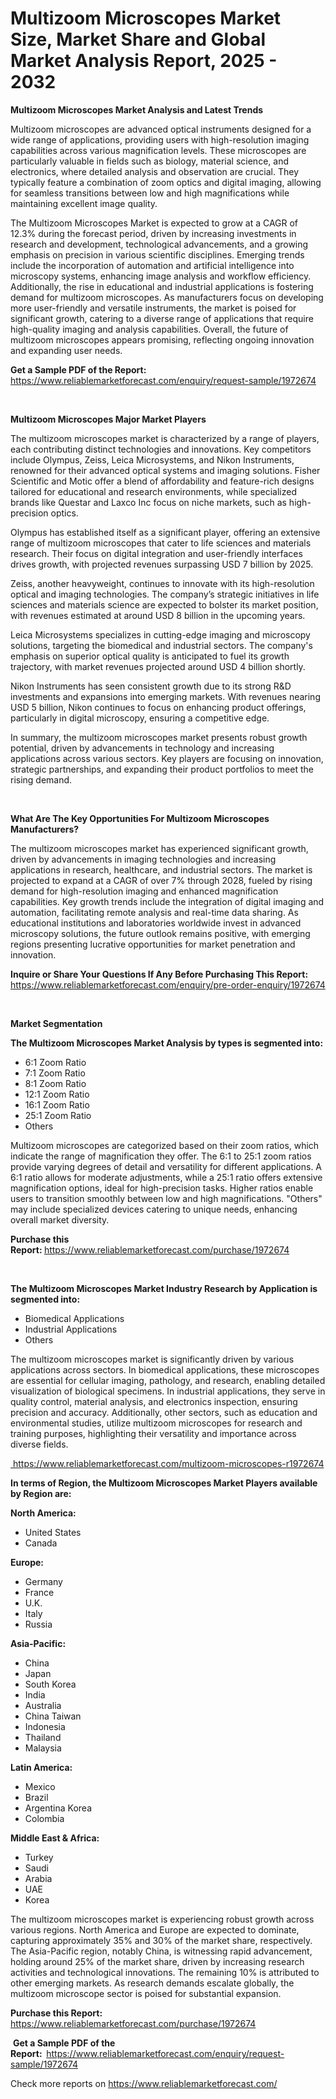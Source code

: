 <p><h1>Multizoom Microscopes Market Size, Market Share and Global Market Analysis Report, 2025 - 2032</h1></p><p><strong>Multizoom Microscopes Market Analysis and Latest Trends</strong></p>
<p><p>Multizoom microscopes are advanced optical instruments designed for a wide range of applications, providing users with high-resolution imaging capabilities across various magnification levels. These microscopes are particularly valuable in fields such as biology, material science, and electronics, where detailed analysis and observation are crucial. They typically feature a combination of zoom optics and digital imaging, allowing for seamless transitions between low and high magnifications while maintaining excellent image quality.</p><p>The Multizoom Microscopes Market is expected to grow at a CAGR of 12.3% during the forecast period, driven by increasing investments in research and development, technological advancements, and a growing emphasis on precision in various scientific disciplines. Emerging trends include the incorporation of automation and artificial intelligence into microscopy systems, enhancing image analysis and workflow efficiency. Additionally, the rise in educational and industrial applications is fostering demand for multizoom microscopes. As manufacturers focus on developing more user-friendly and versatile instruments, the market is poised for significant growth, catering to a diverse range of applications that require high-quality imaging and analysis capabilities. Overall, the future of multizoom microscopes appears promising, reflecting ongoing innovation and expanding user needs.</p></p>
<p><strong>Get a Sample PDF of the Report:&nbsp;</strong> <a href="https://www.reliablemarketforecast.com/enquiry/request-sample/1972674?utm_campaign=2794&utm_medium=2&utm_source=Github&utm_content=ia&utm_term=02032025&utm_id=multizoom-microscopes">https://www.reliablemarketforecast.com/enquiry/request-sample/1972674</a></p>
<p>&nbsp;</p>
<p><strong>Multizoom Microscopes Major Market Players</strong></p>
<p><p>The multizoom microscopes market is characterized by a range of players, each contributing distinct technologies and innovations. Key competitors include Olympus, Zeiss, Leica Microsystems, and Nikon Instruments, renowned for their advanced optical systems and imaging solutions. Fisher Scientific and Motic offer a blend of affordability and feature-rich designs tailored for educational and research environments, while specialized brands like Questar and Laxco Inc focus on niche markets, such as high-precision optics.</p><p>Olympus has established itself as a significant player, offering an extensive range of multizoom microscopes that cater to life sciences and materials research. Their focus on digital integration and user-friendly interfaces drives growth, with projected revenues surpassing USD 7 billion by 2025.</p><p>Zeiss, another heavyweight, continues to innovate with its high-resolution optical and imaging technologies. The company’s strategic initiatives in life sciences and materials science are expected to bolster its market position, with revenues estimated at around USD 8 billion in the upcoming years.</p><p>Leica Microsystems specializes in cutting-edge imaging and microscopy solutions, targeting the biomedical and industrial sectors. The company's emphasis on superior optical quality is anticipated to fuel its growth trajectory, with market revenues projected around USD 4 billion shortly.</p><p>Nikon Instruments has seen consistent growth due to its strong R&D investments and expansions into emerging markets. With revenues nearing USD 5 billion, Nikon continues to focus on enhancing product offerings, particularly in digital microscopy, ensuring a competitive edge.</p><p>In summary, the multizoom microscopes market presents robust growth potential, driven by advancements in technology and increasing applications across various sectors. Key players are focusing on innovation, strategic partnerships, and expanding their product portfolios to meet the rising demand.</p></p>
<p>&nbsp;</p>
<p><strong>What Are The Key Opportunities For Multizoom Microscopes Manufacturers?</strong></p>
<p><p>The multizoom microscopes market has experienced significant growth, driven by advancements in imaging technologies and increasing applications in research, healthcare, and industrial sectors. The market is projected to expand at a CAGR of over 7% through 2028, fueled by rising demand for high-resolution imaging and enhanced magnification capabilities. Key growth trends include the integration of digital imaging and automation, facilitating remote analysis and real-time data sharing. As educational institutions and laboratories worldwide invest in advanced microscopy solutions, the future outlook remains positive, with emerging regions presenting lucrative opportunities for market penetration and innovation.</p></p>
<p><strong>Inquire or Share Your Questions If Any Before Purchasing This Report:</strong> <a href="https://www.reliablemarketforecast.com/enquiry/pre-order-enquiry/1972674?utm_campaign=2794&utm_medium=2&utm_source=Github&utm_content=ia&utm_term=02032025&utm_id=multizoom-microscopes">https://www.reliablemarketforecast.com/enquiry/pre-order-enquiry/1972674</a></p>
<p>&nbsp;</p>
<p><strong>Market Segmentation</strong></p>
<p><strong>The Multizoom Microscopes Market Analysis by types is segmented into:</strong></p>
<p><ul><li>6:1 Zoom Ratio</li><li>7:1 Zoom Ratio</li><li>8:1 Zoom Ratio</li><li>12:1 Zoom Ratio</li><li>16:1 Zoom Ratio</li><li>25:1 Zoom Ratio</li><li>Others</li></ul></p>
<p><p>Multizoom microscopes are categorized based on their zoom ratios, which indicate the range of magnification they offer. The 6:1 to 25:1 zoom ratios provide varying degrees of detail and versatility for different applications. A 6:1 ratio allows for moderate adjustments, while a 25:1 ratio offers extensive magnification options, ideal for high-precision tasks. Higher ratios enable users to transition smoothly between low and high magnifications. "Others" may include specialized devices catering to unique needs, enhancing overall market diversity.</p></p>
<p><strong>Purchase this Report:&nbsp;</strong><a href="https://www.reliablemarketforecast.com/purchase/1972674?utm_campaign=2794&utm_medium=2&utm_source=Github&utm_content=ia&utm_term=02032025&utm_id=multizoom-microscopes">https://www.reliablemarketforecast.com/purchase/1972674</a></p>
<p>&nbsp;</p>
<p><strong>The Multizoom Microscopes Market Industry Research by Application is segmented into:</strong></p>
<p><ul><li>Biomedical Applications</li><li>Industrial Applications</li><li>Others</li></ul></p>
<p><p>The multizoom microscopes market is significantly driven by various applications across sectors. In biomedical applications, these microscopes are essential for cellular imaging, pathology, and research, enabling detailed visualization of biological specimens. In industrial applications, they serve in quality control, material analysis, and electronics inspection, ensuring precision and accuracy. Additionally, other sectors, such as education and environmental studies, utilize multizoom microscopes for research and training purposes, highlighting their versatility and importance across diverse fields.</p></p>
<p><a href="https://www.reliablemarketforecast.com/multizoom-microscopes-r1972674?utm_campaign=2794&utm_medium=2&utm_source=Github&utm_content=ia&utm_term=02032025&utm_id=multizoom-microscopes">&nbsp;https://www.reliablemarketforecast.com/multizoom-microscopes-r1972674</a></p>
<p><strong>In terms of Region, the Multizoom Microscopes Market Players available by Region are:</strong></p>
<p>
    <p> <strong> North America: </strong>
        <ul>
            <li>United States</li>
            <li>Canada</li>
        </ul>
        </p> 
    <p> <strong> Europe: </strong>
        <ul>
            <li>Germany</li>
            <li>France</li>
            <li>U.K.</li>
            <li>Italy</li>
            <li>Russia</li>
        </ul>
        </p> 
    <p> <strong> Asia-Pacific: </strong>
        <ul>
            <li>China</li>
            <li>Japan</li>
            <li>South Korea</li>
            <li>India</li>
            <li>Australia</li>
            <li>China Taiwan</li>
            <li>Indonesia</li>
            <li>Thailand</li>
            <li>Malaysia</li>
        </ul>
        </p> 
    <p> <strong> Latin America: </strong>
        <ul>
            <li>Mexico</li>
            <li>Brazil</li>
            <li>Argentina Korea</li>
            <li>Colombia</li>
        </ul>
        </p> 
    <p> <strong> Middle East & Africa: </strong>
        <ul>
            <li>Turkey</li>
            <li>Saudi</li>
            <li>Arabia</li>
            <li>UAE</li>
            <li>Korea</li>
        </ul>
    </p>
    </p>
<p><p>The multizoom microscopes market is experiencing robust growth across various regions. North America and Europe are expected to dominate, capturing approximately 35% and 30% of the market share, respectively. The Asia-Pacific region, notably China, is witnessing rapid advancement, holding around 25% of the market share, driven by increasing research activities and technological innovations. The remaining 10% is attributed to other emerging markets. As research demands escalate globally, the multizoom microscope sector is poised for substantial expansion.</p></p>
<p><strong>Purchase this Report: </strong><a href="https://www.reliablemarketforecast.com/purchase/1972674?utm_campaign=2794&utm_medium=2&utm_source=Github&utm_content=ia&utm_term=02032025&utm_id=multizoom-microscopes">https://www.reliablemarketforecast.com/purchase/1972674</a></p>
<p>&nbsp;<strong>Get a Sample PDF of the Report:&nbsp;&nbsp;</strong><a href="https://www.reliablemarketforecast.com/enquiry/request-sample/1972674?utm_campaign=2794&utm_medium=2&utm_source=Github&utm_content=ia&utm_term=02032025&utm_id=multizoom-microscopes">https://www.reliablemarketforecast.com/enquiry/request-sample/1972674</a></p>
<p><strong></strong></p>
<p>Check more reports on <a href="https://www.reliablemarketforecast.com/?utm_campaign=2794&utm_medium=2&utm_source=Github&utm_content=ia&utm_term=02032025&utm_id=multizoom-microscopes">https://www.reliablemarketforecast.com/</a></p>
